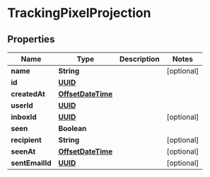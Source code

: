 

# TrackingPixelProjection

## Properties

Name | Type | Description | Notes
------------ | ------------- | ------------- | -------------
**name** | **String** |  |  [optional]
**id** | [**UUID**](UUID) |  | 
**createdAt** | [**OffsetDateTime**](OffsetDateTime) |  | 
**userId** | [**UUID**](UUID) |  | 
**inboxId** | [**UUID**](UUID) |  |  [optional]
**seen** | **Boolean** |  | 
**recipient** | **String** |  |  [optional]
**seenAt** | [**OffsetDateTime**](OffsetDateTime) |  |  [optional]
**sentEmailId** | [**UUID**](UUID) |  |  [optional]



